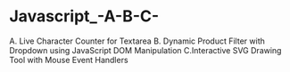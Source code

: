 # Javascript_-A-B-C-
A.   Live Character Counter for Textarea    B.  Dynamic Product Filter with Dropdown using JavaScript DOM Manipulation     C.Interactive SVG Drawing Tool with Mouse Event Handlers
